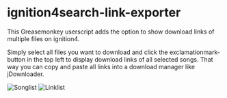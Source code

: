 # ignition4search-link-exporter
This Greasemonkey userscript adds the option to show download links of multiple files on ignition4.  
  
Simply select all files you want to download and click the exclamationmark-button in the top left to display download links of all selected songs. That way you can copy and paste all links into a download manager like jDownloader.


![Songlist](https://i.imgur.com/w2OuUZ7.png)
![Linklist](https://i.imgur.com/hnnVqV8.png)
